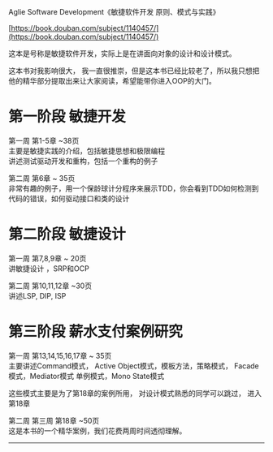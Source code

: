 Aglie Software Development《敏捷软件开发 原则、模式与实践》

[https://book.douban.com/subject/1140457/](https://book.douban.com/subject/1140457/)

这本是号称是敏捷软件开发，实际上是在讲面向对象的设计和设计模式。

这本书对我影响很大， 我一直很推崇，但是这本书已经比较老了，所以我只想把他的精华部分提取出来让大家阅读，希望能带你进入OOP的大门。

# 第一阶段 敏捷开发

第一周 第1-5章 ~38页  
主要是敏捷实践的介绍，包括敏捷思想和极限编程  
讲述测试驱动开发和重构，包括一个重构的例子

第二周 第6章 ~ 35页  
非常有趣的例子，用一个保龄球计分程序来展示TDD，你会看到TDD如何检测到代码的错误，如何驱动接口和类的设计

# 第二阶段 敏捷设计

第一周 第7,8,9章 ~ 20页  
讲敏捷设计 ，SRP和OCP

第二周 第10,11,12章 ~30页  
讲述LSP, DIP, ISP

# 第三阶段 薪水支付案例研究

第一周 第13,14,15,16,17章 ~ 35页  
主要讲述Command模式， Active Object模式，模板方法，策略模式， Facade模式，Mediator模式
单例模式，Mono State模式

这些模式主要是为了第18章的案例所用， 对设计模式熟悉的同学可以跳过， 进入第18章

第二周 第三周 第18章 ~50页  
这是本书的一个精华案例，我们花费两周时间透彻理解。

---

